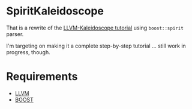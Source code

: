 SpiritKaleidoscope
==================

That is a rewrite of the [LLVM-Kaleidoscope tutorial](http://llvm.org/docs/tutorial/) using `boost::spirit` parser.

I'm targeting on making it a complete step-by-step tutorial ...  still work in progress, though.

# Requirements

* [LLVM](http://root.cern.ch/drupal/content/pyroot)
* [BOOST](http://www.scipy.org/)
